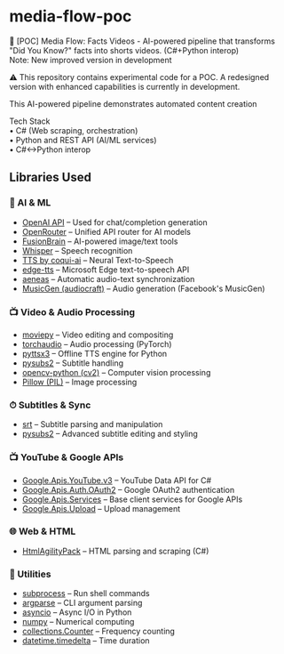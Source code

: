 # media-flow-poc
🧪 [POC] Media Flow:  Facts Videos - AI-powered pipeline that transforms "Did You Know?" facts into shorts videos. (C#+Python interop)</br> Note: New improved version in development

⚠️ This repository contains experimental code for a POC. A redesigned version with enhanced capabilities is currently in development.

This AI-powered pipeline demonstrates automated content creation

Tech Stack
</br>
• C# (Web scraping, orchestration)
</br>
• Python and REST API (AI/ML services)
</br>
• C#<->Python interop


## Libraries Used

### 🧠 AI & ML
- [OpenAI API](https://platform.openai.com/docs) – Used for chat/completion generation
- [OpenRouter](https://openrouter.ai/) – Unified API router for AI models
- [FusionBrain](https://fusionbrain.ai/) – AI-powered image/text tools
- [Whisper](https://github.com/openai/whisper) – Speech recognition
- [TTS by coqui-ai](https://github.com/coqui-ai/TTS) – Neural Text-to-Speech
- [edge-tts](https://github.com/rany2/edge-tts) – Microsoft Edge text-to-speech API
- [aeneas](https://github.com/readbeyond/aeneas) – Automatic audio-text synchronization
- [MusicGen (audiocraft)](https://github.com/facebookresearch/audiocraft) – Audio generation (Facebook's MusicGen)

### 📺 Video & Audio Processing
- [moviepy](https://github.com/Zulko/moviepy) – Video editing and compositing
- [torchaudio](https://pytorch.org/audio/stable/index.html) – Audio processing (PyTorch)
- [pyttsx3](https://pyttsx3.readthedocs.io/) – Offline TTS engine for Python
- [pysubs2](https://github.com/tkarabela/pysubs2) – Subtitle handling
- [opencv-python (cv2)](https://pypi.org/project/opencv-python/) – Computer vision processing
- [Pillow (PIL)](https://python-pillow.org/) – Image processing

### ⏱ Subtitles & Sync
- [srt](https://github.com/cdown/srt) – Subtitle parsing and manipulation
- [pysubs2](https://github.com/tkarabela/pysubs2) – Advanced subtitle editing and styling

### 📺 YouTube & Google APIs
- [Google.Apis.YouTube.v3](https://developers.google.com/youtube/registering_an_application) – YouTube Data API for C#
- [Google.Apis.Auth.OAuth2](https://developers.google.com/identity/protocols/oauth2) – Google OAuth2 authentication
- [Google.Apis.Services](https://github.com/googleapis/google-api-dotnet-client) – Base client services for Google APIs
- [Google.Apis.Upload](https://github.com/googleapis/google-api-dotnet-client) – Upload management

### 🌐 Web & HTML
- [HtmlAgilityPack](https://html-agility-pack.net/) – HTML parsing and scraping (C#)

### 🔧 Utilities
- [subprocess](https://docs.python.org/3/library/subprocess.html) – Run shell commands
- [argparse](https://docs.python.org/3/library/argparse.html) – CLI argument parsing
- [asyncio](https://docs.python.org/3/library/asyncio.html) – Async I/O in Python
- [numpy](https://numpy.org/) – Numerical computing
- [collections.Counter](https://docs.python.org/3/library/collections.html#collections.Counter) – Frequency counting
- [datetime.timedelta](https://docs.python.org/3/library/datetime.html#timedelta) – Time duration

